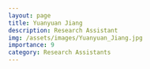 ```yaml
---
layout: page
title: Yuanyuan Jiang
description: Research Assistant
img: /assets/images/Yuanyuan_Jiang.jpg
importance: 9
category: Research Assistants
---
```

